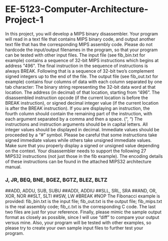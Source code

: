 # EE-5123-Computer-Architecture-Project-1
In this project, you will develop a MIPS binary disassembler. Your program will read in a text file that contains MIPS binary code, and output another text file that has the corresponding MIPS assembly code. Please do not hardcode the input/output filenames in the program, so that your program can be tested with other input files.
The input file (see fib_bin.txt for example) contains a sequence of 32-bit MIPS instructions which begins at address "496". The final instruction in the sequence of instructions is always BREAK. Following that is a sequence of 32-bit two’s complement signed integers up to the end of the file.
The output file (see fib_out.txt for example) contains four columns of data with each column separated by one tab character:
The binary string representing the 32-bit data word at that location.
The address (in decimal) of that location, starting from “496”.
The disassembled instruction opcode (if the current location is before the BREAK instruction), or signed decimal integer value (if the current location is after the BREAK instruction).
If you are displaying an instruction, the fourth column should contain the remaining part of the instruction, with each argument separated by a comma and then a space. (“, “)
The instructions and instruction arguments should be in capital letters. All integer values should be displayed in decimal. Immediate values should be proceeded by a “#” symbol. Please be careful that some instructions take signed immediate values while others take unsigned immediate values. Make sure that you properly display a signed or unsigned value depending on the context.
Your disassembler needs to support the following 27 MIPS32 instructions (not just those in the fib example). The encoding details of these instructions can be found in the attached MIPS32 architecture manual.
### J, JR, BEQ, BNE, BGEZ, BGTZ, BLEZ, BLTZ
##ADD, ADDU, SUB, SUBU
##ADDI, ADDIU
##SLL, SRL, SRA
##AND, OR, XOR, NOR
##SLT, SLTI
##SW, LW
#BREAK
#NOP
The Fibonacci example is provided: fib_bin.txt is the input file; fib_out.txt is the output file; fib_mips.txt is the real assembly code; fib_c.txt is the corresponding C code. The last two files are just for your reference.
Finally, please mimic the sample output format as closely as possible, since I will use “diff” to compare your output versus mine. Also, your program will be tested with other examples, so please try to create your own sample input files to further test your program.
